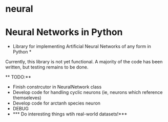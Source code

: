 # neural
Neural Networks in Python
============================================
* Library for implementing Artificial Neural Networks of any form in Python *

Currently, this library is not yet functional. A majority of the code has been written, but testing remains to be done.

** TODO:**
- Finish constrcutor in NeuralNetwork class
- Develop code for handling cyclic neurons (ie, neurons which reference themseleves)
- Develop code for arctanh species neuron
- DEBUG 
- *** Do interesting things wtih real-world datasets!***